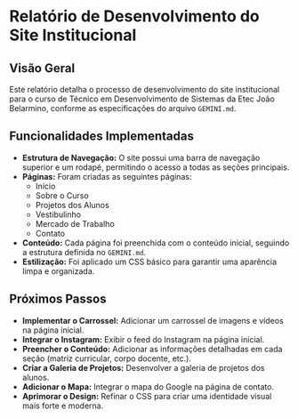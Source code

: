 # Relatório de Desenvolvimento do Site Institucional

## Visão Geral

Este relatório detalha o processo de desenvolvimento do site institucional para o curso de Técnico em Desenvolvimento de Sistemas da Etec João Belarmino, conforme as especificações do arquivo `GEMINI.md`.

## Funcionalidades Implementadas

- **Estrutura de Navegação:** O site possui uma barra de navegação superior e um rodapé, permitindo o acesso a todas as seções principais.
- **Páginas:** Foram criadas as seguintes páginas:
    - Início
    - Sobre o Curso
    - Projetos dos Alunos
    - Vestibulinho
    - Mercado de Trabalho
    - Contato
- **Conteúdo:** Cada página foi preenchida com o conteúdo inicial, seguindo a estrutura definida no `GEMINI.md`.
- **Estilização:** Foi aplicado um CSS básico para garantir uma aparência limpa e organizada.

## Próximos Passos

- **Implementar o Carrossel:** Adicionar um carrossel de imagens e vídeos na página inicial.
- **Integrar o Instagram:** Exibir o feed do Instagram na página inicial.
- **Preencher o Conteúdo:** Adicionar as informações detalhadas em cada seção (matriz curricular, corpo docente, etc.).
- **Criar a Galeria de Projetos:** Desenvolver a galeria de projetos dos alunos.
- **Adicionar o Mapa:** Integrar o mapa do Google na página de contato.
- **Aprimorar o Design:** Refinar o CSS para criar uma identidade visual mais forte e moderna.
